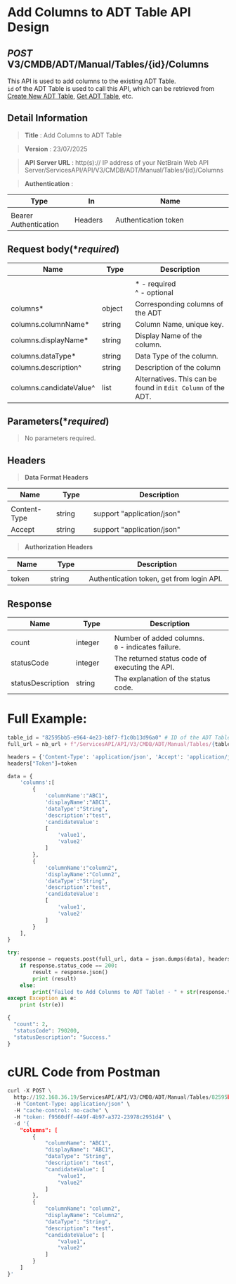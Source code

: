 
# Add Columns to ADT Table API Design

## ***POST*** V3/CMDB/ADT/Manual/Tables/{id}/Columns
This API is used to add columns to the existing ADT Table. <br>
`id` of the ADT Table is used to call this API, which can be retrieved from [Create New ADT Table](https://github.com/NetBrainAPI/NetBrain-REST-API-R12.1/blob/main/REST%20APIs%20Documentation/ADT%20(Automation%20Data%20Table)/Create%20New%20ADT%20Table.md), [Get ADT Table](https://github.com/NetBrainAPI/NetBrain-REST-API-R12.1/blob/main/REST%20APIs%20Documentation/ADT%20(Automation%20Data%20Table)/Get%20ADT%20Table.md), etc.

## Detail Information

> **Title** : Add Columns to ADT Table<br>

> **Version** : 23/07/2025

> **API Server URL** : http(s):// IP address of your NetBrain Web API Server/ServicesAPI/API/V3/CMDB/ADT/Manual/Tables/{id}/Columns

> **Authentication** : 

|**Type**|**In**|**Name**|
|------|------|------|
|<img width=100/>|<img width=100/>|<img width=500/>|
|Bearer Authentication| Headers | Authentication token | 

## Request body(****required***)
|**Name**|**Type**|**Description**|
|------|------|------|
|<img width=100/>|<img width=100/>|<img width=500/>|
|||* - required<br />^ - optional|
|columns*|object|Corresponding columns of the ADT |
|columns.columnName*|string|Column Name, unique key. |
|columns.displayName*|string|Display Name of the column. |
|columns.dataType*|string| Data Type of the column.|
|columns.description^|string|Description of the column |
|columns.candidateValue^|list|Alternatives. This can be found in `Edit Column` of the ADT.|

## Parameters(****required***)
>No parameters required.


## Headers

> **Data Format Headers**

|**Name**|**Type**|**Description**|
|------|------|------|
|<img width=100/>|<img width=100/>|<img width=500/>|
| Content-Type | string  | support "application/json" |
| Accept | string  | support "application/json" |

> **Authorization Headers**

|**Name**|**Type**|**Description**|
|------|------|------|
|<img width=100/>|<img width=100/>|<img width=500/>|
| token | string  | Authentication token, get from login API. |

## Response
|**Name**|**Type**|**Description**|
|------|------|------|
|<img width=100/>|<img width=100/>|<img width=500/>|
|count| integer | Number of added columns. <br> `0` - indicates failure.  |
|statusCode| integer | The returned status code of executing the API.  |
|statusDescription| string | The explanation of the status code.  |


# Full Example:

```python
table_id = "82595bb5-e964-4e23-b8f7-f1c0b13d96a0" # ID of the ADT Table
full_url = nb_url + f"/ServicesAPI/API/V3/CMDB/ADT/Manual/Tables/{table_id}/Columns"

headers = {'Content-Type': 'application/json', 'Accept': 'application/json'}
headers["Token"]=token

data = {
    'columns':[
        {
            'columnName':"ABC1",
            'displayName':"ABC1",
            'dataType':"String",
            'description':"test",
            'candidateValue':
            [
                'value1',
                'value2'
            ]
        },
        {
            'columnName':"column2",
            'displayName':"Column2",
            'dataType':"String",
            'description':"test",
            'candidateValue':
            [
                'value1',
                'value2'
            ]
        }
    ],
}

try:
    response = requests.post(full_url, data = json.dumps(data), headers = headers, verify = False)
    if response.status_code == 200:
        result = response.json()
        print (result)
    else:
        print("Failed to Add Colunms to ADT Table! - " + str(response.text))
except Exception as e:
    print (str(e)) 
```
```python
{
  "count": 2,
  "statusCode": 790200,
  "statusDescription": "Success."
}
```
# cURL Code from Postman
```python
curl -X POST \
  http://192.168.36.19/ServicesAPI/API/V3/CMDB/ADT/Manual/Tables/82595bb5-e964-4e23-b8f7-f1c0b13d96a0/Columns \
  -H "Content-Type: application/json" \
  -H "cache-control: no-cache" \
  -H "token: f9560dff-449f-4b97-a372-23978c2951d4" \
  -d '{
    "columns": [
        {
            "columnName": "ABC1",
            "displayName": "ABC1",
            "dataType": "String",
            "description": "test",
            "candidateValue": [
                "value1",
                "value2"
            ]
        },
        {
            "columnName": "column2",
            "displayName": "Column2",
            "dataType": "String",
            "description": "test",
            "candidateValue": [
                "value1",
                "value2"
            ]
        }
    ]
}'
```
